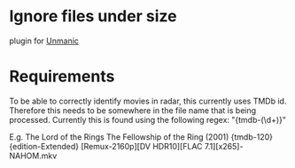 # Ignore files under size

plugin for [Unmanic](https://github.com/Unmanic)

# Requirements

To be able to correctly identify movies in radar, this currently uses TMDb id. Therefore this needs to be somewhere in the file name that is being processed. Currently this is found using the following regex: "\{tmdb-(\d+)\}"

E.g.
The Lord of the Rings The Fellowship of the Ring (2001) {tmdb-120} {edition-Extended} [Remux-2160p][DV HDR10][FLAC 7.1][x265]-NAHOM.mkv
